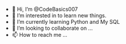 - 👋 Hi, I’m @CodeBasics007
- 👀 I’m interested in to learn new things.
- 🌱 I’m currently learning Python and My SQL
- 💞️ I’m looking to collaborate on ...
- 📫 How to reach me ...

<!---
CodeBasics007/CodeBasics007 is a ✨ special ✨ repository because its `README.md` (this file) appears on your GitHub profile.
You can click the Preview link to take a look at your changes.
--->
